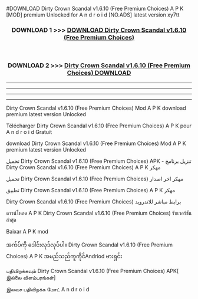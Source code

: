 #DOWNLOAD Dirty Crown Scandal  v1.6.10 (Free Premium Choices) A P K [MOD] premium Unlocked for A n d r o i d [NO.ADS] latest version xy7tt



<div align="center">

<h3>DOWNLOAD 1 >>> <a href="https://teeasianyam.web.app?sq=Dirty Crown Scandal  v1.6.10 (Free Premium Choices)">DOWNLOAD Dirty Crown Scandal  v1.6.10 (Free Premium Choices) </a></h3><br>

<h3>DOWNLOAD 2 >>> <a href="https://teeasianyam.web.app?sq=Dirty Crown Scandal  v1.6.10 (Free Premium Choices) ">Dirty Crown Scandal  v1.6.10 (Free Premium Choices)  DOWNLOAD </a></h3>

</div>


----------------------------------------------------------

----------------------------------------------------------

----------------------------------------------------------

----------------------------------------------------------


Dirty Crown Scandal  v1.6.10 (Free Premium Choices)  Mod A P K download premium latest version Unlocked

Télécharger Dirty Crown Scandal  v1.6.10 (Free Premium Choices)  A P K pour A n d r o i d Gratuit

download Dirty Crown Scandal  v1.6.10 (Free Premium Choices)  Mod A P K premium latest version Unlocked

تحميل Dirty Crown Scandal  v1.6.10 (Free Premium Choices)  APK - تنزيل برنامج Dirty Crown Scandal  v1.6.10 (Free Premium Choices)  A P K مهكر

تحميل Dirty Crown Scandal  v1.6.10 (Free Premium Choices)  مهكر اخر اصدار

تطبيق Dirty Crown Scandal  v1.6.10 (Free Premium Choices)  A P K مهكر

Dirty Crown Scandal  v1.6.10 (Free Premium Choices)  برابط مباشر للاندرويد

ดาวน์โหลด A P K Dirty Crown Scandal  v1.6.10 (Free Premium Choices)  รับเวอร์ชันล่าสุด

Baixar A P K mod

အက်ပ်ကို ဒေါင်းလုဒ်လုပ်ပါ။ Dirty Crown Scandal  v1.6.10 (Free Premium Choices)  A P K အမည်သည်ကူကိုင်Andriod ဗားရှင်း

பதிவிறக்கவும் Dirty Crown Scandal  v1.6.10 (Free Premium Choices)  APK[ இல்லை விளம்பரங்கள்] 
 
இலவச பதிவிறக்க மோட் A n d r o i d



